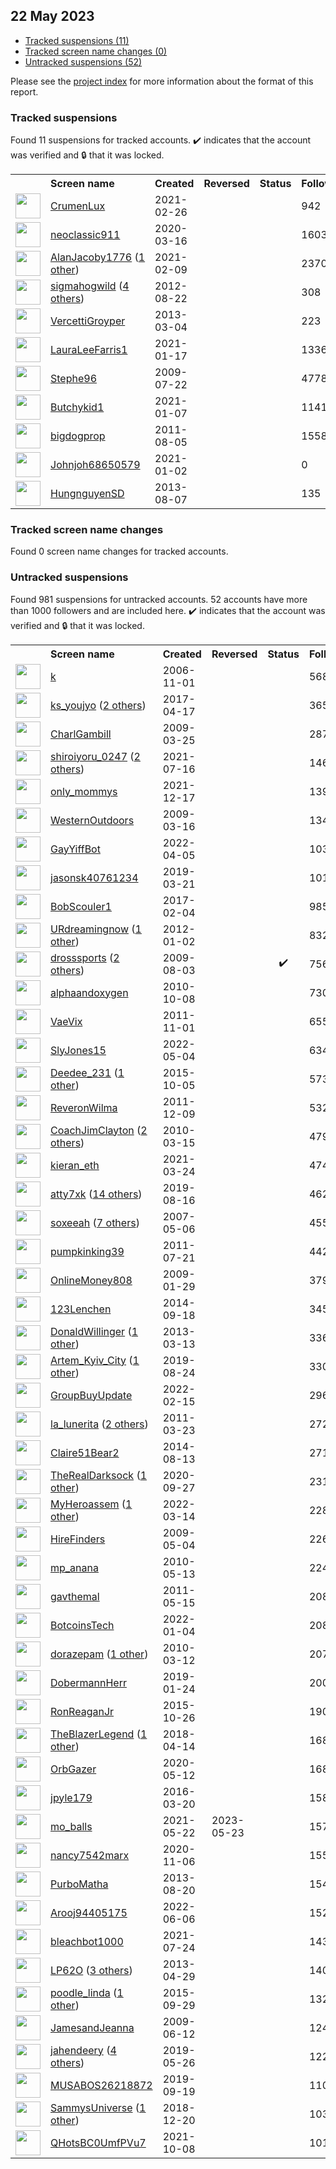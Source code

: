 ## 22 May 2023

* [Tracked suspensions (11)](#tracked-suspensions)
* [Tracked screen name changes (0)](#tracked-screen-name-changes)
* [Untracked suspensions (52)](#untracked-suspensions)

Please see the [project index](https://github.com/travisbrown/twitter-watch) for more information about the format of this report.

### Tracked suspensions

Found 11 suspensions for tracked accounts.
  ✔️ indicates that the account was verified and 🔒 that it was locked.

<table>
    <tr>
        <th></th>
        <th align="left">Screen name</th>
        <th align="left">Created</th>
        <th align="left">Reversed</th>
        <th align="left">Status</th>
        <th align="left">Followers</th>
        <th align="left">Ranking</th></tr>
    </tr>
        <tr>
            <td><a href="https://twitter.com/intent/user?user_id=1365395579027783685">
                <img src="https://pbs.twimg.com/profile_images/1365395694761164806/1JI7oAUQ_normal.jpg" width="40px" height="40px" align="center"/></a>
            </td>
            <td>
                <a href="https://twitter.com/CrumenLux">CrumenLux</a></td>
            <td>2021-02-26</td>
            <td></td>
            <td align="center"></td>
            <td>942</td>
            <td>12224</td>
        </tr>
        <tr>
            <td><a href="https://twitter.com/intent/user?user_id=1239656399782674432">
                <img src="https://pbs.twimg.com/profile_images/1570952351371894784/UErR5C6H_normal.jpg" width="40px" height="40px" align="center"/></a>
            </td>
            <td>
                <a href="https://twitter.com/neoclassic911">neoclassic911</a></td>
            <td>2020-03-16</td>
            <td></td>
            <td align="center"></td>
            <td>1603</td>
            <td>15998</td>
        </tr>
        <tr>
            <td><a href="https://twitter.com/intent/user?user_id=1359247990427426818">
                <img src="https://pbs.twimg.com/profile_images/1503471660028018688/cPn8EZXZ_normal.jpg" width="40px" height="40px" align="center"/></a>
            </td>
            <td>
                <a href="https://twitter.com/AlanJacoby1776">AlanJacoby1776</a>&nbsp;(<a href="https://api.memory.lol/v1/tw/id/1359247990427426818">1 other</a>)&nbsp;</td>
            <td>2021-02-09</td>
            <td></td>
            <td align="center"></td>
            <td>2370</td>
            <td>28478</td>
        </tr>
        <tr>
            <td><a href="https://twitter.com/intent/user?user_id=772784960">
                <img src="https://pbs.twimg.com/profile_images/1540355518333583360/QPqXxM-R_normal.jpg" width="40px" height="40px" align="center"/></a>
            </td>
            <td>
                <a href="https://twitter.com/sigmahogwild">sigmahogwild</a>&nbsp;(<a href="https://api.memory.lol/v1/tw/id/772784960">4 others</a>)&nbsp;</td>
            <td>2012-08-22</td>
            <td></td>
            <td align="center"></td>
            <td>308</td>
            <td>34944</td>
        </tr>
        <tr>
            <td><a href="https://twitter.com/intent/user?user_id=1240480488">
                <img src="https://pbs.twimg.com/profile_images/1586973692310888448/dT3eO2I2_normal.jpg" width="40px" height="40px" align="center"/></a>
            </td>
            <td>
                <a href="https://twitter.com/VercettiGroyper">VercettiGroyper</a></td>
            <td>2013-03-04</td>
            <td></td>
            <td align="center"></td>
            <td>223</td>
            <td>46343</td>
        </tr>
        <tr>
            <td><a href="https://twitter.com/intent/user?user_id=1350767890522398725">
                <img src="https://pbs.twimg.com/profile_images/1598815421205041155/NJK_Lq8q_normal.jpg" width="40px" height="40px" align="center"/></a>
            </td>
            <td>
                <a href="https://twitter.com/LauraLeeFarris1">LauraLeeFarris1</a></td>
            <td>2021-01-17</td>
            <td></td>
            <td align="center"></td>
            <td>1336</td>
            <td>64632</td>
        </tr>
        <tr>
            <td><a href="https://twitter.com/intent/user?user_id=59031002">
                <img src="https://pbs.twimg.com/profile_images/1538904970870800384/AY8c4hOc_normal.jpg" width="40px" height="40px" align="center"/></a>
            </td>
            <td>
                <a href="https://twitter.com/Stephe96">Stephe96</a></td>
            <td>2009-07-22</td>
            <td></td>
            <td align="center"></td>
            <td>4778</td>
            <td>66637</td>
        </tr>
        <tr>
            <td><a href="https://twitter.com/intent/user?user_id=1347132656719302658">
                <img src="https://pbs.twimg.com/profile_images/1597723080977178624/9gcKAbPa_normal.jpg" width="40px" height="40px" align="center"/></a>
            </td>
            <td>
                <a href="https://twitter.com/Butchykid1">Butchykid1</a></td>
            <td>2021-01-07</td>
            <td></td>
            <td align="center"></td>
            <td>1141</td>
            <td>69619</td>
        </tr>
        <tr>
            <td><a href="https://twitter.com/intent/user?user_id=348776201">
                <img src="https://pbs.twimg.com/profile_images/1467308573675900930/QyEIaCrG_normal.jpg" width="40px" height="40px" align="center"/></a>
            </td>
            <td>
                <a href="https://twitter.com/bigdogprop">bigdogprop</a></td>
            <td>2011-08-05</td>
            <td></td>
            <td align="center"></td>
            <td>1558</td>
            <td>85442</td>
        </tr>
        <tr>
            <td><a href="https://twitter.com/intent/user?user_id=1345393640802283522">
                <img src="https://abs.twimg.com/sticky/default_profile_images/default_profile_normal.png" width="40px" height="40px" align="center"/></a>
            </td>
            <td>
                <a href="https://twitter.com/Johnjoh68650579">Johnjoh68650579</a></td>
            <td>2021-01-02</td>
            <td></td>
            <td align="center"></td>
            <td>0</td>
            <td>88785</td>
        </tr>
        <tr>
            <td><a href="https://twitter.com/intent/user?user_id=1652442991">
                <img src="https://pbs.twimg.com/profile_images/1194373857156595712/JYmnb0g5_normal.jpg" width="40px" height="40px" align="center"/></a>
            </td>
            <td>
                <a href="https://twitter.com/HungnguyenSD">HungnguyenSD</a></td>
            <td>2013-08-07</td>
            <td></td>
            <td align="center"></td>
            <td>135</td>
            <td>90704</td>
        </tr></table>

### Tracked screen name changes

Found 0 screen name changes for tracked accounts.

### Untracked suspensions

Found 981 suspensions for untracked accounts.
52 accounts have more than 1000 followers and are included here.
  ✔️ indicates that the account was verified and 🔒 that it was locked.

<table>
    <tr>
        <th></th>
        <th align="left">Screen name</th>
        <th align="left">Created</th>
        <th align="left">Reversed</th>
        <th align="left">Status</th>
        <th align="left">Followers</th>
    </tr>
        <tr>
            <td><a href="https://twitter.com/intent/user?user_id=11222">
                <img src="https://pbs.twimg.com/profile_images/1218053987796078592/qhRXk9D4_normal.jpg" width="40px" height="40px" align="center"/></a>
            </td>
            <td>
                <a href="https://twitter.com/k">k</a></td>
            <td>2006-11-01</td>
            <td></td>
            <td align="center"></td>
            <td>56873</td>
        </tr>
        <tr>
            <td><a href="https://twitter.com/intent/user?user_id=853953063190544387">
                <img src="https://pbs.twimg.com/profile_images/1598139803005898752/di6z6DbL_normal.jpg" width="40px" height="40px" align="center"/></a>
            </td>
            <td>
                <a href="https://twitter.com/ks_youjyo">ks_youjyo</a>&nbsp;(<a href="https://api.memory.lol/v1/tw/id/853953063190544387">2 others</a>)&nbsp;</td>
            <td>2017-04-17</td>
            <td></td>
            <td align="center"></td>
            <td>36515</td>
        </tr>
        <tr>
            <td><a href="https://twitter.com/intent/user?user_id=26521626">
                <img src="https://pbs.twimg.com/profile_images/735601313963225088/l6VkL4jY_normal.jpg" width="40px" height="40px" align="center"/></a>
            </td>
            <td>
                <a href="https://twitter.com/CharlGambill">CharlGambill</a></td>
            <td>2009-03-25</td>
            <td></td>
            <td align="center"></td>
            <td>28774</td>
        </tr>
        <tr>
            <td><a href="https://twitter.com/intent/user?user_id=1416008499272716297">
                <img src="https://pbs.twimg.com/profile_images/1504135352260341763/Bkm1TtHu_normal.jpg" width="40px" height="40px" align="center"/></a>
            </td>
            <td>
                <a href="https://twitter.com/shiroiyoru_0247">shiroiyoru_0247</a>&nbsp;(<a href="https://api.memory.lol/v1/tw/id/1416008499272716297">2 others</a>)&nbsp;</td>
            <td>2021-07-16</td>
            <td></td>
            <td align="center"></td>
            <td>14697</td>
        </tr>
        <tr>
            <td><a href="https://twitter.com/intent/user?user_id=1471826998452531206">
                <img src="https://pbs.twimg.com/profile_images/1589233517187178497/uQD0ZwoQ_normal.jpg" width="40px" height="40px" align="center"/></a>
            </td>
            <td>
                <a href="https://twitter.com/only_mommys">only_mommys</a></td>
            <td>2021-12-17</td>
            <td></td>
            <td align="center"></td>
            <td>13978</td>
        </tr>
        <tr>
            <td><a href="https://twitter.com/intent/user?user_id=24770136">
                <img src="https://pbs.twimg.com/profile_images/1875933160/RED_OUTLINED_normal.png" width="40px" height="40px" align="center"/></a>
            </td>
            <td>
                <a href="https://twitter.com/WesternOutdoors">WesternOutdoors</a></td>
            <td>2009-03-16</td>
            <td></td>
            <td align="center"></td>
            <td>13446</td>
        </tr>
        <tr>
            <td><a href="https://twitter.com/intent/user?user_id=1511272287244210181">
                <img src="https://pbs.twimg.com/profile_images/1512173238536732678/B6b8BQ_b_normal.jpg" width="40px" height="40px" align="center"/></a>
            </td>
            <td>
                <a href="https://twitter.com/GayYiffBot">GayYiffBot</a></td>
            <td>2022-04-05</td>
            <td></td>
            <td align="center"></td>
            <td>10346</td>
        </tr>
        <tr>
            <td><a href="https://twitter.com/intent/user?user_id=1108877967457845248">
                <img src="https://pbs.twimg.com/profile_images/1598694275092316160/Qatm190W_normal.jpg" width="40px" height="40px" align="center"/></a>
            </td>
            <td>
                <a href="https://twitter.com/jasonsk40761234">jasonsk40761234</a></td>
            <td>2019-03-21</td>
            <td></td>
            <td align="center"></td>
            <td>10146</td>
        </tr>
        <tr>
            <td><a href="https://twitter.com/intent/user?user_id=827980751089963008">
                <img src="https://pbs.twimg.com/profile_images/889237441319768069/g9_ViM-F_normal.jpg" width="40px" height="40px" align="center"/></a>
            </td>
            <td>
                <a href="https://twitter.com/BobScouler1">BobScouler1</a></td>
            <td>2017-02-04</td>
            <td></td>
            <td align="center"></td>
            <td>9856</td>
        </tr>
        <tr>
            <td><a href="https://twitter.com/intent/user?user_id=453437056">
                <img src="https://pbs.twimg.com/profile_images/1899736696/rocks_normal.jpg" width="40px" height="40px" align="center"/></a>
            </td>
            <td>
                <a href="https://twitter.com/URdreamingnow">URdreamingnow</a>&nbsp;(<a href="https://api.memory.lol/v1/tw/id/453437056">1 other</a>)&nbsp;</td>
            <td>2012-01-02</td>
            <td></td>
            <td align="center"></td>
            <td>8324</td>
        </tr>
        <tr>
            <td><a href="https://twitter.com/intent/user?user_id=62657173">
                <img src="https://pbs.twimg.com/profile_images/1476678814805598208/Zvu5tbPy_normal.jpg" width="40px" height="40px" align="center"/></a>
            </td>
            <td>
                <a href="https://twitter.com/drosssports">drosssports</a>&nbsp;(<a href="https://api.memory.lol/v1/tw/id/62657173">2 others</a>)&nbsp;</td>
            <td>2009-08-03</td>
            <td></td>
            <td align="center">✔️</td>
            <td>7568</td>
        </tr>
        <tr>
            <td><a href="https://twitter.com/intent/user?user_id=200190616">
                <img src="https://pbs.twimg.com/profile_images/1400561469/temple_small_normal.jpg" width="40px" height="40px" align="center"/></a>
            </td>
            <td>
                <a href="https://twitter.com/alphaandoxygen">alphaandoxygen</a></td>
            <td>2010-10-08</td>
            <td></td>
            <td align="center"></td>
            <td>7306</td>
        </tr>
        <tr>
            <td><a href="https://twitter.com/intent/user?user_id=402911521">
                <img src="https://pbs.twimg.com/profile_images/1568955350899892224/hZSG95WN_normal.jpg" width="40px" height="40px" align="center"/></a>
            </td>
            <td>
                <a href="https://twitter.com/VaeVix">VaeVix</a></td>
            <td>2011-11-01</td>
            <td></td>
            <td align="center"></td>
            <td>6556</td>
        </tr>
        <tr>
            <td><a href="https://twitter.com/intent/user?user_id=1521982343556128768">
                <img src="https://pbs.twimg.com/profile_images/1588222821309751301/Yqb5ktF0_normal.jpg" width="40px" height="40px" align="center"/></a>
            </td>
            <td>
                <a href="https://twitter.com/SlyJones15">SlyJones15</a></td>
            <td>2022-05-04</td>
            <td></td>
            <td align="center"></td>
            <td>6344</td>
        </tr>
        <tr>
            <td><a href="https://twitter.com/intent/user?user_id=3868881826">
                <img src="https://pbs.twimg.com/profile_images/1281099989133991936/y9ZjRozQ_normal.jpg" width="40px" height="40px" align="center"/></a>
            </td>
            <td>
                <a href="https://twitter.com/Deedee_231">Deedee_231</a>&nbsp;(<a href="https://api.memory.lol/v1/tw/id/3868881826">1 other</a>)&nbsp;</td>
            <td>2015-10-05</td>
            <td></td>
            <td align="center"></td>
            <td>5735</td>
        </tr>
        <tr>
            <td><a href="https://twitter.com/intent/user?user_id=432145626">
                <img src="https://pbs.twimg.com/profile_images/1326099684654510080/NFXsxS7X_normal.jpg" width="40px" height="40px" align="center"/></a>
            </td>
            <td>
                <a href="https://twitter.com/ReveronWilma">ReveronWilma</a></td>
            <td>2011-12-09</td>
            <td></td>
            <td align="center"></td>
            <td>5321</td>
        </tr>
        <tr>
            <td><a href="https://twitter.com/intent/user?user_id=123258783">
                <img src="https://pbs.twimg.com/profile_images/1324503642720948224/_l7k6KJj_normal.jpg" width="40px" height="40px" align="center"/></a>
            </td>
            <td>
                <a href="https://twitter.com/CoachJimClayton">CoachJimClayton</a>&nbsp;(<a href="https://api.memory.lol/v1/tw/id/123258783">2 others</a>)&nbsp;</td>
            <td>2010-03-15</td>
            <td></td>
            <td align="center"></td>
            <td>4791</td>
        </tr>
        <tr>
            <td><a href="https://twitter.com/intent/user?user_id=1374754215336108036">
                <img src="https://pbs.twimg.com/profile_images/1535314201169653760/ARG2elVq_normal.jpg" width="40px" height="40px" align="center"/></a>
            </td>
            <td>
                <a href="https://twitter.com/kieran_eth">kieran_eth</a></td>
            <td>2021-03-24</td>
            <td></td>
            <td align="center"></td>
            <td>4740</td>
        </tr>
        <tr>
            <td><a href="https://twitter.com/intent/user?user_id=1162416262896640002">
                <img src="https://pbs.twimg.com/profile_images/1593305151548362752/Xv4_fFmd_normal.jpg" width="40px" height="40px" align="center"/></a>
            </td>
            <td>
                <a href="https://twitter.com/atty7xk">atty7xk</a>&nbsp;(<a href="https://api.memory.lol/v1/tw/id/1162416262896640002">14 others</a>)&nbsp;</td>
            <td>2019-08-16</td>
            <td></td>
            <td align="center"></td>
            <td>4624</td>
        </tr>
        <tr>
            <td><a href="https://twitter.com/intent/user?user_id=5815162">
                <img src="https://pbs.twimg.com/profile_images/1594606843464011776/kMZqkzTm_normal.jpg" width="40px" height="40px" align="center"/></a>
            </td>
            <td>
                <a href="https://twitter.com/soxeeah">soxeeah</a>&nbsp;(<a href="https://api.memory.lol/v1/tw/id/5815162">7 others</a>)&nbsp;</td>
            <td>2007-05-06</td>
            <td></td>
            <td align="center"></td>
            <td>4554</td>
        </tr>
        <tr>
            <td><a href="https://twitter.com/intent/user?user_id=339707551">
                <img src="https://pbs.twimg.com/profile_images/1525724357506498561/5hgBzzKM_normal.jpg" width="40px" height="40px" align="center"/></a>
            </td>
            <td>
                <a href="https://twitter.com/pumpkinking39">pumpkinking39</a></td>
            <td>2011-07-21</td>
            <td></td>
            <td align="center"></td>
            <td>4422</td>
        </tr>
        <tr>
            <td><a href="https://twitter.com/intent/user?user_id=19720525">
                <img src="https://pbs.twimg.com/profile_images/987143424359841792/qpdC1C4o_normal.jpg" width="40px" height="40px" align="center"/></a>
            </td>
            <td>
                <a href="https://twitter.com/OnlineMoney808">OnlineMoney808</a></td>
            <td>2009-01-29</td>
            <td></td>
            <td align="center"></td>
            <td>3790</td>
        </tr>
        <tr>
            <td><a href="https://twitter.com/intent/user?user_id=2817931146">
                <img src="https://pbs.twimg.com/profile_images/1538680419486425090/pTFWZJIe_normal.jpg" width="40px" height="40px" align="center"/></a>
            </td>
            <td>
                <a href="https://twitter.com/123Lenchen">123Lenchen</a></td>
            <td>2014-09-18</td>
            <td></td>
            <td align="center"></td>
            <td>3451</td>
        </tr>
        <tr>
            <td><a href="https://twitter.com/intent/user?user_id=1264621717">
                <img src="https://pbs.twimg.com/profile_images/1484221146824388609/-JXFeqs-_normal.jpg" width="40px" height="40px" align="center"/></a>
            </td>
            <td>
                <a href="https://twitter.com/DonaldWillinger">DonaldWillinger</a>&nbsp;(<a href="https://api.memory.lol/v1/tw/id/1264621717">1 other</a>)&nbsp;</td>
            <td>2013-03-13</td>
            <td></td>
            <td align="center"></td>
            <td>3362</td>
        </tr>
        <tr>
            <td><a href="https://twitter.com/intent/user?user_id=1165240565073612800">
                <img src="https://pbs.twimg.com/profile_images/1566751415468449793/aTDUELlG_normal.jpg" width="40px" height="40px" align="center"/></a>
            </td>
            <td>
                <a href="https://twitter.com/Artem_Kyiv_City">Artem_Kyiv_City</a>&nbsp;(<a href="https://api.memory.lol/v1/tw/id/1165240565073612800">1 other</a>)&nbsp;</td>
            <td>2019-08-24</td>
            <td></td>
            <td align="center"></td>
            <td>3301</td>
        </tr>
        <tr>
            <td><a href="https://twitter.com/intent/user?user_id=1493517692736708610">
                <img src="https://pbs.twimg.com/profile_images/1594436673857032192/CQlXhYur_normal.jpg" width="40px" height="40px" align="center"/></a>
            </td>
            <td>
                <a href="https://twitter.com/GroupBuyUpdate">GroupBuyUpdate</a></td>
            <td>2022-02-15</td>
            <td></td>
            <td align="center"></td>
            <td>2966</td>
        </tr>
        <tr>
            <td><a href="https://twitter.com/intent/user?user_id=270670821">
                <img src="https://pbs.twimg.com/profile_images/1157449056672788482/bW-kbsWs_normal.jpg" width="40px" height="40px" align="center"/></a>
            </td>
            <td>
                <a href="https://twitter.com/la_lunerita">la_lunerita</a>&nbsp;(<a href="https://api.memory.lol/v1/tw/id/270670821">2 others</a>)&nbsp;</td>
            <td>2011-03-23</td>
            <td></td>
            <td align="center"></td>
            <td>2723</td>
        </tr>
        <tr>
            <td><a href="https://twitter.com/intent/user?user_id=2729828360">
                <img src="https://pbs.twimg.com/profile_images/788139825845141505/MS3EG9hw_normal.jpg" width="40px" height="40px" align="center"/></a>
            </td>
            <td>
                <a href="https://twitter.com/Claire51Bear2">Claire51Bear2</a></td>
            <td>2014-08-13</td>
            <td></td>
            <td align="center"></td>
            <td>2711</td>
        </tr>
        <tr>
            <td><a href="https://twitter.com/intent/user?user_id=1310104822880714752">
                <img src="https://pbs.twimg.com/profile_images/1587881421837778945/-Odi0Fsp_normal.png" width="40px" height="40px" align="center"/></a>
            </td>
            <td>
                <a href="https://twitter.com/TheRealDarksock">TheRealDarksock</a>&nbsp;(<a href="https://api.memory.lol/v1/tw/id/1310104822880714752">1 other</a>)&nbsp;</td>
            <td>2020-09-27</td>
            <td></td>
            <td align="center"></td>
            <td>2314</td>
        </tr>
        <tr>
            <td><a href="https://twitter.com/intent/user?user_id=1503456224376885253">
                <img src="https://pbs.twimg.com/profile_images/1573555373302235137/vgySs9NC_normal.jpg" width="40px" height="40px" align="center"/></a>
            </td>
            <td>
                <a href="https://twitter.com/MyHeroassem">MyHeroassem</a>&nbsp;(<a href="https://api.memory.lol/v1/tw/id/1503456224376885253">1 other</a>)&nbsp;</td>
            <td>2022-03-14</td>
            <td></td>
            <td align="center"></td>
            <td>2289</td>
        </tr>
        <tr>
            <td><a href="https://twitter.com/intent/user?user_id=37717935">
                <img src="https://pbs.twimg.com/profile_images/208665139/lens_logo_normal.jpg" width="40px" height="40px" align="center"/></a>
            </td>
            <td>
                <a href="https://twitter.com/HireFinders">HireFinders</a></td>
            <td>2009-05-04</td>
            <td></td>
            <td align="center"></td>
            <td>2265</td>
        </tr>
        <tr>
            <td><a href="https://twitter.com/intent/user?user_id=143519266">
                <img src="https://pbs.twimg.com/profile_images/3059949113/9ab09c2064603e37ba58513c7e337546_normal.jpeg" width="40px" height="40px" align="center"/></a>
            </td>
            <td>
                <a href="https://twitter.com/mp_anana">mp_anana</a></td>
            <td>2010-05-13</td>
            <td></td>
            <td align="center"></td>
            <td>2242</td>
        </tr>
        <tr>
            <td><a href="https://twitter.com/intent/user?user_id=299171642">
                <img src="https://pbs.twimg.com/profile_images/1576530674969870337/X3QhenIX_normal.jpg" width="40px" height="40px" align="center"/></a>
            </td>
            <td>
                <a href="https://twitter.com/gavthemal">gavthemal</a></td>
            <td>2011-05-15</td>
            <td></td>
            <td align="center"></td>
            <td>2087</td>
        </tr>
        <tr>
            <td><a href="https://twitter.com/intent/user?user_id=1478241183793127425">
                <img src="https://pbs.twimg.com/profile_images/1556700646811865088/5QVje0Ff_normal.jpg" width="40px" height="40px" align="center"/></a>
            </td>
            <td>
                <a href="https://twitter.com/BotcoinsTech">BotcoinsTech</a></td>
            <td>2022-01-04</td>
            <td></td>
            <td align="center"></td>
            <td>2084</td>
        </tr>
        <tr>
            <td><a href="https://twitter.com/intent/user?user_id=122411197">
                <img src="https://pbs.twimg.com/profile_images/1514574363948994563/yPCyQ5Rr_normal.jpg" width="40px" height="40px" align="center"/></a>
            </td>
            <td>
                <a href="https://twitter.com/dorazepam">dorazepam</a>&nbsp;(<a href="https://api.memory.lol/v1/tw/id/122411197">1 other</a>)&nbsp;</td>
            <td>2010-03-12</td>
            <td></td>
            <td align="center"></td>
            <td>2076</td>
        </tr>
        <tr>
            <td><a href="https://twitter.com/intent/user?user_id=1088537464145362946">
                <img src="https://pbs.twimg.com/profile_images/1088537828252884993/Hsj_L8VH_normal.jpg" width="40px" height="40px" align="center"/></a>
            </td>
            <td>
                <a href="https://twitter.com/DobermannHerr">DobermannHerr</a></td>
            <td>2019-01-24</td>
            <td></td>
            <td align="center"></td>
            <td>2003</td>
        </tr>
        <tr>
            <td><a href="https://twitter.com/intent/user?user_id=4021698558">
                <img src="https://pbs.twimg.com/profile_images/1057643878487068673/z0adkx4g_normal.jpg" width="40px" height="40px" align="center"/></a>
            </td>
            <td>
                <a href="https://twitter.com/RonReaganJr">RonReaganJr</a></td>
            <td>2015-10-26</td>
            <td></td>
            <td align="center"></td>
            <td>1909</td>
        </tr>
        <tr>
            <td><a href="https://twitter.com/intent/user?user_id=985232152987144193">
                <img src="https://pbs.twimg.com/profile_images/1595813751072215043/BGeD-ogQ_normal.jpg" width="40px" height="40px" align="center"/></a>
            </td>
            <td>
                <a href="https://twitter.com/TheBlazerLegend">TheBlazerLegend</a>&nbsp;(<a href="https://api.memory.lol/v1/tw/id/985232152987144193">1 other</a>)&nbsp;</td>
            <td>2018-04-14</td>
            <td></td>
            <td align="center"></td>
            <td>1685</td>
        </tr>
        <tr>
            <td><a href="https://twitter.com/intent/user?user_id=1260340151248510977">
                <img src="https://pbs.twimg.com/profile_images/1596551542349258752/AgRHbDTR_normal.jpg" width="40px" height="40px" align="center"/></a>
            </td>
            <td>
                <a href="https://twitter.com/OrbGazer">OrbGazer</a></td>
            <td>2020-05-12</td>
            <td></td>
            <td align="center"></td>
            <td>1682</td>
        </tr>
        <tr>
            <td><a href="https://twitter.com/intent/user?user_id=711634477336829952">
                <img src="https://pbs.twimg.com/profile_images/749778490782736384/K7NzZCv4_normal.jpg" width="40px" height="40px" align="center"/></a>
            </td>
            <td>
                <a href="https://twitter.com/jpyle179">jpyle179</a></td>
            <td>2016-03-20</td>
            <td></td>
            <td align="center"></td>
            <td>1589</td>
        </tr>
        <tr>
            <td><a href="https://twitter.com/intent/user?user_id=1396178862988349445">
                <img src="https://pbs.twimg.com/profile_images/1501423351973122051/zy-g8IvO_normal.jpg" width="40px" height="40px" align="center"/></a>
            </td>
            <td>
                <a href="https://twitter.com/mo_balls">mo_balls</a></td>
            <td>2021-05-22</td>
            <td>2023-05-23</td>
            <td align="center"></td>
            <td>1573</td>
        </tr>
        <tr>
            <td><a href="https://twitter.com/intent/user?user_id=1324688537678209024">
                <img src="https://pbs.twimg.com/profile_images/1324689295899283459/ApDaUOh0_normal.jpg" width="40px" height="40px" align="center"/></a>
            </td>
            <td>
                <a href="https://twitter.com/nancy7542marx">nancy7542marx</a></td>
            <td>2020-11-06</td>
            <td></td>
            <td align="center"></td>
            <td>1551</td>
        </tr>
        <tr>
            <td><a href="https://twitter.com/intent/user?user_id=1684756272">
                <img src="https://pbs.twimg.com/profile_images/1509907910729502724/GsovwSJL_normal.jpg" width="40px" height="40px" align="center"/></a>
            </td>
            <td>
                <a href="https://twitter.com/PurboMatha">PurboMatha</a></td>
            <td>2013-08-20</td>
            <td></td>
            <td align="center"></td>
            <td>1542</td>
        </tr>
        <tr>
            <td><a href="https://twitter.com/intent/user?user_id=1533661003019431936">
                <img src="https://pbs.twimg.com/profile_images/1536581174499360773/n8HAZ12I_normal.jpg" width="40px" height="40px" align="center"/></a>
            </td>
            <td>
                <a href="https://twitter.com/Arooj94405175">Arooj94405175</a></td>
            <td>2022-06-06</td>
            <td></td>
            <td align="center"></td>
            <td>1525</td>
        </tr>
        <tr>
            <td><a href="https://twitter.com/intent/user?user_id=1419038259485741057">
                <img src="https://pbs.twimg.com/profile_images/1544464155503116290/7nXw0EI3_normal.jpg" width="40px" height="40px" align="center"/></a>
            </td>
            <td>
                <a href="https://twitter.com/bleachbot1000">bleachbot1000</a></td>
            <td>2021-07-24</td>
            <td></td>
            <td align="center"></td>
            <td>1432</td>
        </tr>
        <tr>
            <td><a href="https://twitter.com/intent/user?user_id=1388439895">
                <img src="https://pbs.twimg.com/profile_images/1393308819682377738/Xze0t8g3_normal.jpg" width="40px" height="40px" align="center"/></a>
            </td>
            <td>
                <a href="https://twitter.com/LP62O">LP62O</a>&nbsp;(<a href="https://api.memory.lol/v1/tw/id/1388439895">3 others</a>)&nbsp;</td>
            <td>2013-04-29</td>
            <td></td>
            <td align="center"></td>
            <td>1401</td>
        </tr>
        <tr>
            <td><a href="https://twitter.com/intent/user?user_id=3730158073">
                <img src="https://pbs.twimg.com/profile_images/1153781096884002817/8xTsds3j_normal.jpg" width="40px" height="40px" align="center"/></a>
            </td>
            <td>
                <a href="https://twitter.com/poodle_linda">poodle_linda</a>&nbsp;(<a href="https://api.memory.lol/v1/tw/id/3730158073">1 other</a>)&nbsp;</td>
            <td>2015-09-29</td>
            <td></td>
            <td align="center"></td>
            <td>1326</td>
        </tr>
        <tr>
            <td><a href="https://twitter.com/intent/user?user_id=46731492">
                <img src="https://pbs.twimg.com/profile_images/1588266547755171840/_eGQLhZJ_normal.jpg" width="40px" height="40px" align="center"/></a>
            </td>
            <td>
                <a href="https://twitter.com/JamesandJeanna">JamesandJeanna</a></td>
            <td>2009-06-12</td>
            <td></td>
            <td align="center"></td>
            <td>1240</td>
        </tr>
        <tr>
            <td><a href="https://twitter.com/intent/user?user_id=1132513123598909441">
                <img src="https://pbs.twimg.com/profile_images/1598156681867055104/4tJZXEjM_normal.jpg" width="40px" height="40px" align="center"/></a>
            </td>
            <td>
                <a href="https://twitter.com/jahendeery">jahendeery</a>&nbsp;(<a href="https://api.memory.lol/v1/tw/id/1132513123598909441">4 others</a>)&nbsp;</td>
            <td>2019-05-26</td>
            <td></td>
            <td align="center"></td>
            <td>1221</td>
        </tr>
        <tr>
            <td><a href="https://twitter.com/intent/user?user_id=1174768031458836480">
                <img src="https://pbs.twimg.com/profile_images/1544967269087846403/xRiIbLhS_normal.jpg" width="40px" height="40px" align="center"/></a>
            </td>
            <td>
                <a href="https://twitter.com/MUSABOS26218872">MUSABOS26218872</a></td>
            <td>2019-09-19</td>
            <td></td>
            <td align="center"></td>
            <td>1106</td>
        </tr>
        <tr>
            <td><a href="https://twitter.com/intent/user?user_id=1075789067051298821">
                <img src="https://pbs.twimg.com/profile_images/1114598647788781568/vAFi-NKK_normal.jpg" width="40px" height="40px" align="center"/></a>
            </td>
            <td>
                <a href="https://twitter.com/SammysUniverse">SammysUniverse</a>&nbsp;(<a href="https://api.memory.lol/v1/tw/id/1075789067051298821">1 other</a>)&nbsp;</td>
            <td>2018-12-20</td>
            <td></td>
            <td align="center"></td>
            <td>1035</td>
        </tr>
        <tr>
            <td><a href="https://twitter.com/intent/user?user_id=1446323484729167890">
                <img src="https://pbs.twimg.com/profile_images/1446338494880698398/w4aMOQAL_normal.jpg" width="40px" height="40px" align="center"/></a>
            </td>
            <td>
                <a href="https://twitter.com/QHotsBC0UmfPVu7">QHotsBC0UmfPVu7</a></td>
            <td>2021-10-08</td>
            <td></td>
            <td align="center"></td>
            <td>1018</td>
        </tr></table>
